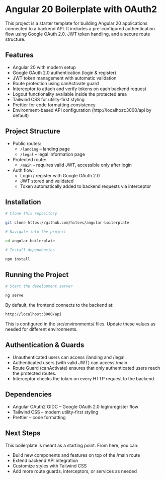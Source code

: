 # Angular 20 Boilerplate with OAuth2

This project is a starter template for building Angular 20 applications connected to a backend API.
It includes a pre-configured authentication flow using Google OAuth 2.0, JWT token handling, and a secure route structure.

## Features

- Angular 20 with modern setup
- Google OAuth 2.0 authentication (login & register)
- JWT token management with automatic validation
- Route protection using canActivate guard
- Interceptor to attach and verify tokens on each backend request
- Logout functionality available inside the protected area
- Tailwind CSS for utility-first styling
- Prettier for code formatting consistency
- Environment-based API configuration (http://localhost:3000/api by default)

## Project Structure

- Public routes:
  - `/landing` – landing page
  - `/legal` – legal information page
- Protected route:
  - `/main` – requires valid JWT, accessible only after login
- Auth flow:
  - Login / register with Google OAuth 2.0
  - JWT stored and validated
  - Token automatically added to backend requests via interceptor

## Installation

```bash
# Clone this repository

git clone https://github.com/hitses/angular-boilerplate

# Navigate into the project

cd angular-boilerplate

# Install dependencies

npm install
```

## Running the Project

```bash
# Start the development server

ng serve
```

By default, the frontend connects to the backend at:

```bash
http://localhost:3000/api
```

This is configured in the src/environments/ files.
Update these values as needed for different environments.

## Authentication & Guards

- Unauthenticated users can access /landing and /legal.
- Authenticated users (with valid JWT) can access /main.
- Route Guard (canActivate) ensures that only authenticated users reach the protected routes.
- Interceptor checks the token on every HTTP request to the backend.

## Dependencies

- Angular OAuth2 OIDC – Google OAuth 2.0 login/register flow
- Tailwind CSS – modern utility-first styling
- Prettier – code formatting

## Next Steps

This boilerplate is meant as a starting point. From here, you can:

- Build new components and features on top of the /main route
- Extend backend API integration
- Customize styles with Tailwind CSS
- Add more route guards, interceptors, or services as needed
